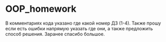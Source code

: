 # OOP_homework 
В комментариях кода указано где какой номер ДЗ (1-4). 
Также прошу если есть ошибки напрямую указать где они, а также предложить способ решения.
Заранее спасибо большое.
